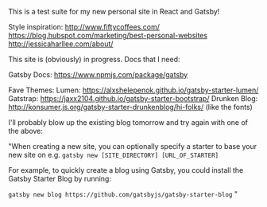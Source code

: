 This is a test suite for my new personal site in React and Gatsby!

Style inspiration: http://www.fiftycoffees.com/
https://blog.hubspot.com/marketing/best-personal-websites
http://jessicaharllee.com/about/


This site is (obviously) in progress. Docs that I need:

Gatsby Docs: https://www.npmjs.com/package/gatsby

Fave Themes:
Lumen: https://alxshelepenok.github.io/gatsby-starter-lumen/
Gatstrap: https://jaxx2104.github.io/gatsby-starter-bootstrap/
Drunken Blog: http://konsumer.js.org/gatsby-starter-drunkenblog/hi-folks/ (like the fonts)

I'll probably blow up the existing blog tomorrow and try again with one of the above:

"When creating a new site, you can optionally specify a starter to base your new site on e.g. `gatsby new [SITE_DIRECTORY] [URL_OF_STARTER]`

For example, to quickly create a blog using Gatsby, you could install the Gatsby Starter Blog by running:

`gatsby new blog https://github.com/gatsbyjs/gatsby-starter-blog` "